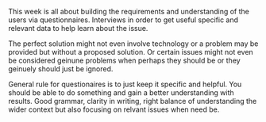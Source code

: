 This week is all about building the requirements and understanding of the users via questionnaires. Interviews in order to get useful specific and relevant data to help learn about the issue.

The perfect solution might not even involve technology or a problem may be provided but without a proposed solution. Or certain issues might not even be considered geinune problems when perhaps they should be or they geinuely should just be ignored.

General rule for questionaires is to just keep it specific and helpful. You should be able to do something and gain a better understanding with results. Good grammar, clarity in writing, right balance of understanding the wider context but also focusing on relvant issues when need be.